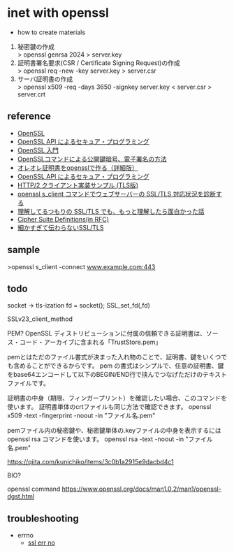 # inet with openssl
- how to create materials
1. 秘密鍵の作成  
\> openssl genrsa 2024 > server.key
2. 証明書署名要求(CSR / Certificate Signing Request)の作成  
\> openssl req -new -key server.key > server.csr
3. サーバ証明書の作成  
\> openssl x509 -req -days 3650 -signkey server.key < server.csr > server.crt
## reference
- [OpenSSL](https://www.openssl.org/)
- [OpenSSL API によるセキュア・プログラミング](https://www.ibm.com/developerworks/jp/linux/library/l-openssl/)  
- [OpenSSL 入門](https://weblabo.oscasierra.net/openssl//)
- [OpenSSLコマンドによる公開鍵暗号、電子署名の方法](https://qiita.com/kunichiko/items/3c0b1a2915e9dacbd4c1)
- [オレオレ証明書をopensslで作る（詳細版）](https://ozuma.hatenablog.jp/entry/20130511/1368284304)
- [OpenSSL API によるセキュア・プログラミング](https://www.ibm.com/developerworks/jp/linux/library/l-openssl/index.html?ca=drs-)
- [HTTP/2 クライアント実装サンプル (TLS版)](https://www.nslabs.jp/http2-client-implementation-sample-tls-version.rhtml)
- [openssl s_client コマンドでウェブサーバーの SSL/TLS 対応状況を診断する](https://laboradian.com/try-openssl-s_client-command/)
- [理解してるつもりの SSL/TLS でも、もっと理解したら面白かった話](https://tkengo.github.io/blog/2015/12/01/https-details/)
- [Cipher Suite Definitions(in RFC)](https://tools.ietf.org/html/rfc5246#appendix-C)
- [細かすぎて伝わらないSSL/TLS](https://techblog.yahoo.co.jp/infrastructure/ssl-session-resumption/)
## sample
\>openssl s_client -connect www.example.com:443  

## todo
socket -> tls-ization
fd = socket();
SSL_set_fd(,fd)

SSLv23_client_method

PEM?
 OpenSSL ディストリビューションに付属の信頼できる証明書は、ソース・コード・アーカイブに含まれる「TrustStore.pem」

pemとはただのファイル書式が決まった入れ物のことで、証明書、鍵をいくつでも含めることができるからです。
pem の書式はシンプルで、任意の証明書、鍵をbase64エンコードして以下のBEGIN/END行で挟んでつなげただけのテキストファイルです。

証明書の中身（期限、フィンガープリント）を確認したい場合、このコマンドを使います。
証明書単体のcrtファイルも同じ方法で確認できます。
openssl x509 -text -fingerprint -noout -in "ファイル名.pem"


pemファイル内の秘密鍵や、秘密鍵単体の.keyファイルの中身を表示するには openssl rsa コマンドを使います。
openssl rsa -text -noout -in "ファイル名.pem"

https://qiita.com/kunichiko/items/3c0b1a2915e9dacbd4c1

BIO?


openssl command
https://www.openssl.org/docs/man1.0.2/man1/openssl-dgst.html

## troubleshooting
- errno
  - [ssl err no](https://boringssl.googlesource.com/boringssl/+/master/include/openssl/ssl.h)